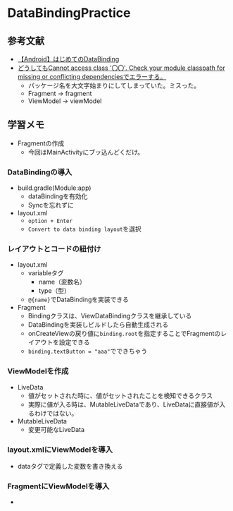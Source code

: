 # DataBindingPractice

## 参考文献
- [【Android】はじめてのDataBinding](https://qiita.com/iTakahiro/items/b5fe2b186750c6e774e5)
- [どうしてもCannot access class '〇〇'. Check your module classpath for missing or conflicting dependenciesでエラーする。](https://qiita.com/kkkkan/items/a81fae9fe5ff5de928ce)
    - パッケージ名を大文字始まりにしてしまっていた。ミスった。
    - Fragment → fragment
    - ViewModel → viewModel

## 学習メモ

- Fragmentの作成
    - 今回はMainActivityにブッ込んどくだけ。
    
### DataBindingの導入

- build.gradle(Module:app)
    - dataBindingを有効化
    - Syncを忘れずに
- layout.xml
    - `option + Enter`
    - `Convert to data binding layout`を選択

### レイアウトとコードの紐付け

- layout.xml
    - variableタグ
        - name（変数名）
        - type（型）
    - `@{name}`でDataBindingを実装できる
- Fragment
    - Bindingクラスは、ViewDataBindingクラスを継承している
    - DataBindingを実装しビルドしたら自動生成される
    - onCreateViewの戻り値に`binding.root`を指定することでFragmentのレイアウトを設定できる
    - `binding.textButton = "aaa"`でできちゃう

### ViewModelを作成

- LiveData
    - 値がセットされた時に、値がセットされたことを検知できるクラス
    - 実際に値が入る時は、MutableLiveDataであり、LiveDataに直接値が入るわけではない。
- MutableLiveData
    - 変更可能なLiveData

### layout.xmlにViewModelを導入

- dataタグで定義した変数を書き換える

### FragmentにViewModelを導入

- 